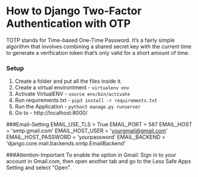 # How to Django Two-Factor Authentication with OTP

TOTP stands for Time-based One-Time Password. It’s a fairly simple algorithm that involves combining a shared secret key with the current time to generate a verification token that’s only valid for a short amount of time.





### Setup
1. Create a folder and put all the files inside it.
2. Create a virtual environtment - `virtualenv env`
3. Activate VirtualENV - `source env/bin/activate`
4. Run requirements.txt - `pip3 install -r requirements.txt`
5. Run the Application - `python3 manage.py runserver`
6. Go to - http://localhost:8000/

###Email-Setting
EMAIL_USE_TLS = True
EMAIL_PORT = 587
EMAIL_HOST = 'smtp.gmail.com'
EMAIL_HOST_USER = 'yourgmail@gmail.com'
EMAIL_HOST_PASSWORD = 'yourpassword'
EMAIL_BACKEND = 'django.core.mail.backends.smtp.EmailBackend'

###Attention-Important
To enable the option in Gmail: Sign in to your account in Gmail.com, then open another tab and go to the Less Safe Apps Setting and select "Open".
